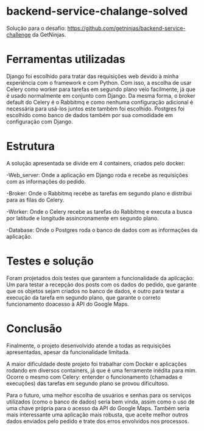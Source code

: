 # backend-service-chalange-solved
Solução para o desafio: https://github.com/getninjas/backend-service-challenge da GetNinjas.

# Ferramentas utilizadas
Django foi escolhido para tratar das requisições web devido à minha experiência com o framework e com Python.
Com isso, a escolha de usar Celery como worker para tarefas em segundo plano veio facilmente, já que é usado normalmente em conjunto com Django.
Da mesma forma, o broker default do Celery é o Rabbitmq e como nenhuma configuração adicional é necessária para usá-los juntos este também foi escolhido.
Postgres foi escolhido como banco de dados também por sua comodidade em configuração com Django.

# Estrutura
A solução apresentada se divide em 4 containers, criados pelo docker:

  -Web_server: Onde a aplicação em Django roda e recebe as requisições com as informações do pedido.
  
  -Broker: Onde o Rabbitmq recebe as tarefas em segundo plano e distribui para as filas do Celery.
  
  -Worker: Onde o Celery recebe as tarefas do Rabbitmq e executa a busca por latitude e longitude assincronamente em segundo plano.
  
  -Database: Onde o Postgres roda o banco de dados com as informações da aplicação.


# Testes e solução
Foram projetados dois testes que garantem a funcionalidade da aplicação:
Um para testar a recepção dos posts com os dados do pedido, que garante que os objetos sejam criados no banco de dados, e outro para testar a execução da tarefa em segundo plano, que garante o correto funcionamento doacesso à API do Google Maps.

# Conclusão
Finalmente, o projeto desenvolvido atende a todas as requisições apresentadas, apesar da funcionalidade limitada.

A maior dificuldade deste projeto foi trabalhar com Docker e aplicações rodando em diversos containers, já que é uma ferramente inédita para mim. Ocorre o mesmo com Celery: entender o funcionamento (chamadas e execuções) das tarefas em segundo plano se provou dificultoso.

Para o futuro, uma melhor escolha de usuários e senhas para os serviços utilizados (como o banco de dados) seria bem vinda, assim como o uso de uma chave própria para o acesso da API do Google Maps. Também seria mais interessante uma aplicação mais robusta, que aceite melhor outros dados enviados pelo pedido e trate dos erros envolvidos nos processos.
